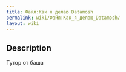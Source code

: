 ```yaml
---
title: Файл:Как я делаю Datamosh
permalink: wiki/Файл:Как_я_делаю_Datamosh/
layout: wiki
---
```


## Description

Тутор от баша

